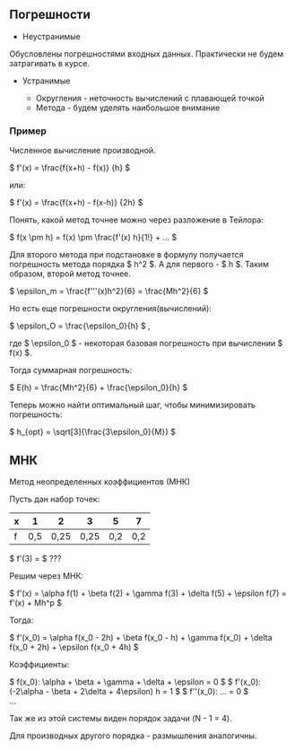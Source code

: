 
## __Погрешности__

* Неустранимые

Обусловлены погрешностями входных данных. Практически не будем затрагивать в курсе.

* Устранимые

    * Округления - неточность вычислений с плавающей точкой
    * Метода - будем уделять наибольшое внимание

### __Пример__

Численное вычисление производной.

$ f'(x) = \frac{f(x+h) - f(x)} {h} $

или:

$ f'(x) = \frac{f(x+h) - f(x-h)} {2h} $

Понять, какой метод точнее можно через разложение в Тейлора:

$ f(x \pm h) = f(x) \pm \frac{f'(x) h}{1!} + ... $

Для второго метода при подстановке в формулу получается погрешность метода порядка $ h^2 $. А для первого - $ h $. Таким образом, второй метод точнее.

$ \epsilon_m = \frac{f'''(x)h^2}{6} = \frac{Mh^2}{6} $

Но есть еще погрешности округления(вычислений):

$ \epsilon_О = \frac{\epsilon_0}{h} $ ,

где $ \epsilon_0 $ - некоторая базовая погрешность при вычислении $ f(x) $.

Тогда суммарная погрешность:

$ E(h) = \frac{Mh^2}{6} + \frac{\epsilon_0}{h} $

Теперь можно найти оптимальный шаг, чтобы минимизировать погрешность:

$ h_{opt} =  \sqrt[3]{\frac{3\epsilon_0}{M}} $

## __МНК__

Метод неопределенных коэффициентов (МНК)

Пусть дан набор точек:

x    | 1   | 2    | 3    | 5   | 7
---  |---  |---   |---   |---  |---
f    | 0,5 | 0,25 | 0,25 | 0,2 | 0,2

$ f'(3) = $ ???

Решим через МНК:

$ f'(x) = \alpha f(1) + \beta f(2) + \gamma f(3) + \delta f(5) + \epsilon f(7) = f'(x) + Mh^p $

Тогда:

$ f'(x_0) = \alpha f(x_0 - 2h) + \beta f(x_0 - h) + \gamma f(x_0) + \delta f(x_0 + 2h) + \epsilon f(x_0 + 4h) $

Коэффициенты:

$ f(x_0): \alpha + \beta + \gamma + \delta + \epsilon = 0 $
$ f'(x_0): (-2\alpha - \beta + 2\delta + 4\epsilon) h = 1 $
$ f''(x_0): ... = 0 $ \
...

Так же из этой системы виден порядок задачи (N - 1 = 4).

Для производных другого порядка - размышления аналогичны.
